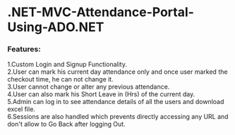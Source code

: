 # .NET-MVC-Attendance-Portal-Using-ADO.NET
### Features:
1.Custom Login and Signup Functionality.  
2.User can mark his current day attendance only and once user marked the checkout time, he can not change it.  
3.User cannot change or alter any previous attendance.  
4.User can also mark his Short Leave in (Hrs) of the current day.  
5.Admin can log in to see attendance details of all the users and download excel file.  
6.Sessions are also handled which prevents directly accessing any URL and don't allow to Go Back after logging Out.  
